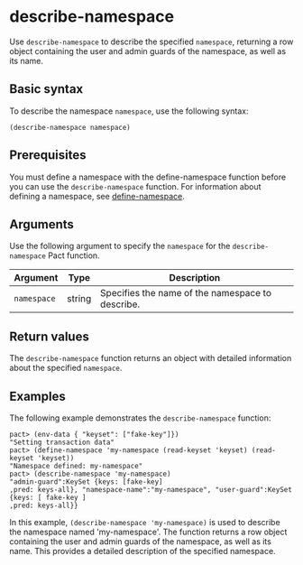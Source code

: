 # describe-namespace

Use `describe-namespace` to describe the specified `namespace`, returning a row object containing the user and admin guards of the namespace, as well as its name.

## Basic syntax

To describe the namespace `namespace`, use the following syntax:

```pact
(describe-namespace namespace)
```
## Prerequisites

You must define a namespace with the define-namespace function before you can use the `describe-namespace` function.
For information about defining a namespace, see [define-namespace](/pact-5/general/define-namespace).

## Arguments

Use the following argument to specify the `namespace` for the `describe-namespace` Pact function.

| Argument | Type   | Description                                 |
|----------|--------|---------------------------------------------|
| `namespace` | string | Specifies the name of the namespace to describe.|

## Return values

The `describe-namespace` function returns an object with detailed information about the specified `namespace`.

## Examples

The following example demonstrates the `describe-namespace` function:

```pact
pact> (env-data { "keyset": ["fake-key"]})
"Setting transaction data"
pact> (define-namespace 'my-namespace (read-keyset 'keyset) (read-keyset 'keyset))
"Namespace defined: my-namespace"
pact> (describe-namespace 'my-namespace)
"admin-guard":KeySet {keys: [fake-key]
,pred: keys-all}, "namespace-name":"my-namespace", "user-guard":KeySet {keys: [ fake-key ]
,pred: keys-all}}
```

In this example, `(describe-namespace 'my-namespace)` is used to describe the namespace named 'my-namespace'. The function returns a row object containing the user and admin guards of the namespace, as well as its name. This provides a detailed description of the specified namespace.
